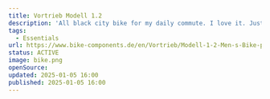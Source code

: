 ```yaml
---
title: Vortrieb Modell 1.2
description: 'All black city bike for my daily commute. I love it. Just a front basket for my backpack is missing.'
tags:
  - Essentials
url: https://www.bike-components.de/en/Vortrieb/Modell-1-2-Men-s-Bike-p89918/
status: ACTIVE
image: bike.png
openSource:
updated: 2025-01-05 16:00
published: 2025-01-05 16:00
---
```

